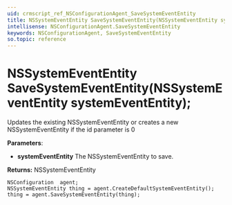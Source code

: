 ```yaml
---
uid: crmscript_ref_NSConfigurationAgent_SaveSystemEventEntity
title: NSSystemEventEntity SaveSystemEventEntity(NSSystemEventEntity systemEventEntity);
intellisense: NSConfigurationAgent.SaveSystemEventEntity
keywords: NSConfigurationAgent, SaveSystemEventEntity
so.topic: reference
---
```


# NSSystemEventEntity SaveSystemEventEntity(NSSystemEventEntity systemEventEntity);

Updates the existing NSSystemEventEntity or creates a new NSSystemEventEntity if the id parameter is 0

**Parameters**:
* **systemEventEntity** The NSSystemEventEntity to save.

**Returns:** NSSystemEventEntity

```crmscript
NSConfiguration  agent;
NSSystemEventEntity thing = agent.CreateDefaultSystemEventEntity();
thing = agent.SaveSystemEventEntity(thing);
```

